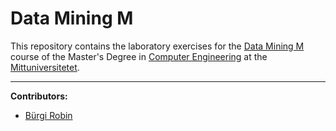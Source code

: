 # Data Mining M

This repository contains the laboratory exercises for the [Data Mining M](https://www.miun.se/en/education/courses/computer-science-and-it/computer-engineering/computer-engineering-ma-datamining-75-credits/about-the-course/?term=ht2017-vt2018) 
course of the Master's Degree in [Computer Engineering](https://www.miun.se/en/education/programmes/computer-science-and-it/master-by-research-in-computer-engineering-120-credits/about-the-program/?term=ht2018-vt2019) at 
the [Mittuniversitetet](https://www.miun.se/).

---

**Contributors:**

  * [Bürgi Robin](https://github.com/code-inflation) 
